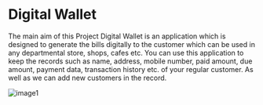 # Digital Wallet 

The main aim of this Project Digital Wallet is an application which is designed to generate the bills digitally to the customer which can be used in any departmental store, shops, cafes etc. You can use this application to keep the records such as name, address, mobile number, paid amount, due amount, payment data, transaction history etc. of your regular customer. As well as we can add new customers in the record.

![image1](https://user-images.githubusercontent.com/49841421/124639696-17cc3e80-deaa-11eb-80c3-316a04bddb62.jpeg)
